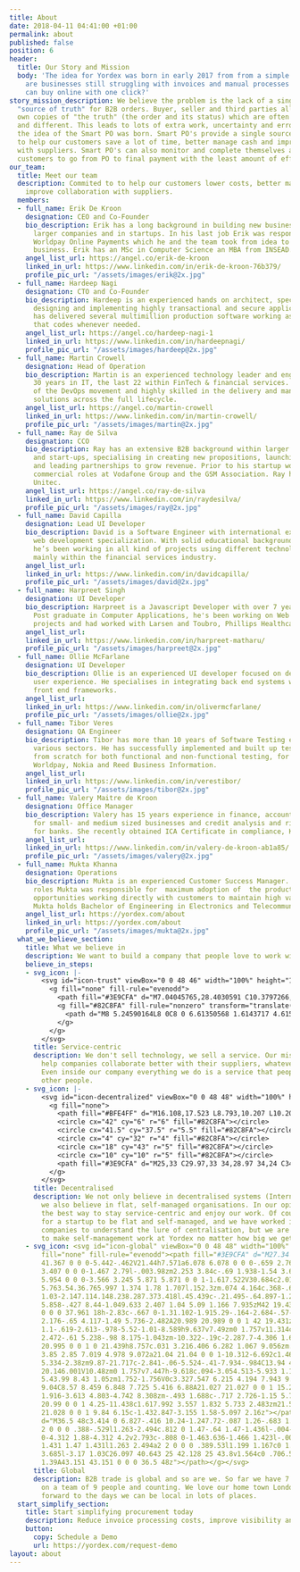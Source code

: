 ```yaml
---
title: About
date: 2018-04-11 04:41:00 +01:00
permalink: about
published: false
position: 6
header:
  title: Our Story and Mission
  body: 'The idea for Yordex was born in early 2017 from from a simple question: why
    are businesses still struggling with invoices and manual processes while consumers
    can buy online with one click?'
story_mission_description: We believe the problem is the lack of a single, trusted
  "source of truth" for B2B orders. Buyer, seller and third parties all have their
  own copies of "the truth" (the order and its status) which are often incomplete
  and different. This leads to lots of extra work, uncertainty and errors. From this
  the idea of the Smart PO was born. Smart PO's provide a single source of the truth
  to help our customers save a lot of time, better manage cash and improve collaboration
  with suppliers. Smart PO's can also monitor and complete themselves allowing our
  customers to go from PO to final payment with the least amount of effort.
our_team:
  title: Meet our team
  description: Commited to to help our customers lower costs, better manage cash and
    improve collaboration with suppliers.
  members:
  - full_name: Erik De Kroon
    designation: CEO and Co-Founder
    bio_description: Erik has a long background in building new businesses, both within
      larger companies and in startups. In his last job Erik was responsible for launching
      Worldpay Online Payments which he and the team took from idea to fast-growing
      business. Erik has an MSc in Computer Science an MBA from INSEAD.
    angel_list_url: https://angel.co/erik-de-kroon
    linked_in_url: https://www.linkedin.com/in/erik-de-kroon-76b379/
    profile_pic_url: "/assets/images/erik@2x.jpg"
  - full_name: Hardeep Nagi
    designation: CTO and Co-Founder
    bio_description: Hardeep is an experienced hands on architect, specialising in
      designing and implementing highly transactional and secure applications. Hardeep
      has delivered several multimillion production software working as an architect
      that codes whenever needed.
    angel_list_url: https://angel.co/hardeep-nagi-1
    linked_in_url: https://www.linkedin.com/in/hardeepnagi/
    profile_pic_url: "/assets/images/hardeep@2x.jpg"
  - full_name: Martin Crowell
    designation: Head of Operation
    bio_description: Martin is an experienced technology leader and engineer with
      30 years in IT, the last 22 within FinTech & financial services. He's a champion
      of the DevOps movement and highly skilled in the delivery and management of
      solutions across the full lifecycle.
    angel_list_url: https://angel.co/martin-crowell
    linked_in_url: https://www.linkedin.com/in/martin-crowell/
    profile_pic_url: "/assets/images/martin@2x.jpg"
  - full_name: Ray de Silva
    designation: CCO
    bio_description: Ray has an extensive B2B background within larger corporates
      and start-ups, specialising in creating new propositions, launching new products
      and leading partnerships to grow revenue. Prior to his startup work, Ray held
      commercial roles at Vodafone Group and the GSM Association. Ray has an NDA from
      Unitec.
    angel_list_url: https://angel.co/ray-de-silva
    linked_in_url: https://www.linkedin.com/in/raydesilva/
    profile_pic_url: "/assets/images/ray@2x.jpg"
  - full_name: David Capilla
    designation: Lead UI Developer
    bio_description: David is a Software Engineer with international experience and
      web development specialization. With solid educational background in engineering,
      he’s been working in all kind of projects using different technologies and frameworks,
      mainly within the financial services industry.
    angel_list_url: 
    linked_in_url: https://www.linkedin.com/in/davidcapilla/
    profile_pic_url: "/assets/images/david@2x.jpg"
  - full_name: Harpreet Singh
    designation: UI Developer
    bio_description: Harpreet is a Javascript Developer with over 7 years experience.
      Post graduate in Computer Applications, he's been working on Web and Mobile
      projects and had worked with Larsen and Toubro, Phillips Healthcare, HCL.
    angel_list_url: 
    linked_in_url: https://www.linkedin.com/in/harpreet-matharu/
    profile_pic_url: "/assets/images/harpreet@2x.jpg"
  - full_name: Ollie McFarlane
    designation: UI Developer
    bio_description: Ollie is an experienced UI developer focused on delivering great
      user experience. He specialises in integrating back end systems with the latest
      front end frameworks.
    angel_list_url: 
    linked_in_url: https://www.linkedin.com/in/olivermcfarlane/
    profile_pic_url: "/assets/images/ollie@2x.jpg"
  - full_name: Tibor Veres
    designation: QA Engineer
    bio_description: Tibor has more than 10 years of Software Testing experience in
      various sectors. He has successfully implemented and built up test frameworks
      from scratch for both functional and non-functional testing, for companies like
      Worldpay, Nokia and Reed Business Information.
    angel_list_url: 
    linked_in_url: https://www.linkedin.com/in/verestibor/
    profile_pic_url: "/assets/images/tibor@2x.jpg"
  - full_name: Valery Maitre de Kroon
    designation: Office Manager
    bio_description: Valery has 15 years experience in finance, accounting and HR
      for small- and medium sized businesses and credit analysis and risk management
      for banks. She recently obtained ICA Certificate in compliance, KYC and CDD
    angel_list_url: 
    linked_in_url: https://www.linkedin.com/in/valery-de-kroon-ab1a85/
    profile_pic_url: "/assets/images/valery@2x.jpg"
  - full_name: Mukta Khanna
    designation: Operations
    bio_description: Mukta is an experienced Customer Success Manager. In her previous
      roles Mukta was responsible for  maximum adoption of  the product and identify
      opportunities working directly with customers to maintain high value relationship.
      Mukta holds Bachelor of Engineering in Electronics and Telecommunications.
    angel_list_url: https://yordex.com/about
    linked_in_url: https://yordex.com/about
    profile_pic_url: "/assets/images/mukta@2x.jpg"
  what_we_believe_section:
    title: What we believe in
    description: We want to build a company that people love to work with and for.
    believe_in_steps:
    - svg_icon: |-
        <svg id="icon-trust" viewBox="0 0 48 46" width="100%" height="100%">
          <g fill="none" fill-rule="evenodd">
            <path fill="#3E9CFA" d="M7.04045765,28.4030591 C10.3797266,25.0507459 15.3482442,24.0315904 19.6990123,25.8065027 L20.6792261,26.2063846 L30.6375251,26.2063846 C32.4307232,26.2063846 33.8843975,27.6886718 33.8843975,29.5171658 C33.8843975,31.3456597 32.4307232,32.827947 30.6375251,32.827947 L24.4159985,32.827947 C23.7292101,32.827947 23.1724581,33.3956576 23.1724581,34.0959642 C23.1724581,34.7962708 23.7292101,35.3639814 24.4159985,35.3639814 L30.7193324,35.3639814 C33.8402053,35.3639814 36.3701728,32.7842162 36.3701728,29.6019145 L42.2457804,23.11576 C43.4526716,21.7834582 45.4620974,21.6233959 46.8572456,22.7484303 C46.8937136,22.7778378 46.9295084,22.808103 46.9646012,22.8392016 C48.2191259,23.9509417 48.3522726,25.8891961 47.2619926,27.1684138 L35.3875914,41.1005649 C33.9872284,42.7436009 31.9572206,43.6870868 29.822421,43.6870868 L12.8516567,43.6870868 L10.9738115,45.5685252 C10.4011353,46.1422971 9.47920603,46.144041 8.90441438,45.5724395 L0.440708787,37.1557084 C-0.139715014,36.578506 -0.147869006,35.6344243 0.422496336,35.0470429 C0.42542216,35.0440298 2.63140926,32.8293685 7.04045765,28.4030591 Z"></path>
            <g fill="#82C8FA" fill-rule="nonzero" transform="translate(16)">
              <path d="M8 5.24590164L8 0C8 0 6.61350568 1.6143717 4.61542251 2.37288134 2.54551519 3.03679108.0000895623293 3.3676021.0000895623293 3.3676021L.0000895623293 7.79661016C.0000895623293 7.79661016-.0535078376 13.0232558 2.46160047 16.2711864 5.2672537 19.5348837 8 20 8 20L8 12.1311475 5.46803035 13.5495862 5.95159352 10.5452849 3.90318703 8.41762692 6.73401516 7.97930525 8 5.24590164zM8 12.1311475L8 20C8 20 10.7327463 19.5348837 13.5383995 16.2711864 16.0535078 13.0232558 15.9999104 7.79661016 15.9999104 7.79661016L15.9999104 3.3676021C15.9999104 3.3676021 13.4544848 3.03679108 11.3845775 2.37288134 9.38649432 1.6143717 8 0 8 0L8 5.24590164 9.26598484 7.97930525 12.096813 8.41762692 10.0484065 10.5452849 10.5319697 13.5495862 8 12.1311475z"></path>
            </g>
          </g>
        </svg>
      title: Service-centric
      description: We don't sell technology, we sell a service. Our mission is to
        help companies collaborate better with their suppliers, whatever it takes.
        Even inside our company everything we do is a service that people offer to
        other people.
    - svg_icon: |-
        <svg id="icon-decentralized" viewBox="0 0 48 48" width="100%" height="100%">
          <g fill="none">
            <path fill="#BFE4FF" d="M16.108,17.523 L8.793,10.207 L10.207,8.793 L17.432,16.017 C16.947,16.477 16.502,16.981 16.108,17.523 Z M31.478,15.108 L41.293,5.293 L42.707,6.707 L32.983,16.432 C32.523,15.947 32.019,15.502 31.477,15.108 L31.478,15.108 Z M33.943,30.408 L42.111,36.708 L40.891,38.292 L32.633,31.922 C33.113,31.458 33.553,30.952 33.943,30.407 L33.943,30.408 Z M21.73,34.505 L18.955,43.3 L17.047,42.7 L19.877,33.737 C20.467,34.047 21.087,34.305 21.732,34.507 L21.73,34.505 Z M15.034,28.662 L4.37,32.928 L3.63,31.072 L14.355,26.782 C14.525,27.434 14.753,28.062 15.035,28.662 L15.034,28.662 Z"></path>
            <circle cx="42" cy="6" r="6" fill="#82C8FA"></circle>
            <circle cx="41.5" cy="37.5" r="5.5" fill="#82C8FA"></circle>
            <circle cx="4" cy="32" r="4" fill="#82C8FA"></circle>
            <circle cx="18" cy="43" r="5" fill="#82C8FA"></circle>
            <circle cx="10" cy="10" r="5" fill="#82C8FA"></circle>
            <path fill="#3E9CFA" d="M25,33 C29.97,33 34,28.97 34,24 C34,19.03 29.97,15 25,15 C20.03,15 16,19.03 16,24 C16,28.97 20.03,33 25,33 Z"></path>
          </g>
        </svg>
      title: Decentralised
      description: We not only believe in decentralised systems (Internet, Blockchain),
        we also believe in flat, self-managed organisations. In our opinion they provide
        the best way to stay service-centric and enjoy our work. Of course it is easy
        for a startup to be flat and self-managed, and we have worked in enough big
        companies to understand the lure of centralisation, but we are determined
        to make self-management work at Yordex no matter how big we get.
    - svg_icon: <svg id="icon-global" viewBox="0 0 48 48" width="100%" height="100%"><g
        fill="none" fill-rule="evenodd"><path fill="#3E9CFA" d="M27.34 29.39a41.367
        41.367 0 0 0-5.442-.462V21.44h7.571a6.078 6.078 0 0 0-.659 2.761v1.42a3.407
        3.407 0 0 0-1.467 2.79l-.003.98zm2.253 3.84c-.69 1.938-1.54 3.631-2.512 5.003a5.954
        5.954 0 0 0-3.566 3.245 5.871 5.871 0 0 1-1.617.522V30.684c2.014.042 3.949.23
        5.763.54.36.765.997 1.374 1.78 1.707l.152.3zm.074 4.164c.368-.673.712-1.39
        1.03-2.147.114.148.238.287.373.418l.45.439c-.21.495-.64.897-1.202 1.08l-.651.21zm1.837-18.272c-.248.17-.483.358-.703.561h-8.903v-7.447c3.003-.06
        5.858-.427 8.44-1.049.633 2.407 1.04 5.09 1.166 7.935zM42 19.43A6.374 6.374
        0 0 0 37.961 18h-2.83c-.667 0-1.31.102-1.915.29-.164-2.684-.57-5.233-1.181-7.56
        2.176-.65 4.117-1.49 5.736-2.482A20.989 20.989 0 0 1 42 19.431zm-21.854 9.497c-3.077.063-5.996.449-8.627
        1.1-.619-2.613-.978-5.52-1.01-8.589h9.637v7.49zm0 1.757v11.314c-3.483-.579-6.484-4.556-8.175-10.271
        2.472-.61 5.238-.98 8.175-1.043zm-10.322-.19c-2.287.7-4.306 1.612-5.958 2.69A20.995
        20.995 0 0 1 0 21.439h8.757c.031 3.216.406 6.282 1.067 9.056zm.452 1.701c1.134
        3.85 2.85 7.019 4.978 9.072a21.04 21.04 0 0 1-10.312-6.692c1.464-.934 3.271-1.744
        5.334-2.38zm9.87-21.717c-2.841-.06-5.524-.41-7.934-.984C13.94 4.198 16.823.553
        20.146.001V10.48zm0 1.757v7.447h-9.618c.094-3.054.513-5.933 1.188-8.498 2.58.622
        5.43.99 8.43 1.05zm1.752-1.756V0c3.327.547 6.215 4.194 7.943 9.497-2.413.574-5.098.924-7.943.983zM10.512
        9.04C8.57 8.459 6.848 7.725 5.416 6.88A21.027 21.027 0 0 1 15.254.731c-1.986
        1.916-3.613 4.803-4.742 8.308zm-.493 1.688c-.717 2.726-1.15 5.759-1.245 8.955H.036a20.99
        20.99 0 0 1 4.25-11.438c1.617.992 3.557 1.832 5.733 2.483zm21.523-1.686c-1.13-3.505-2.757-6.394-4.743-8.31a21.028
        21.028 0 0 1 9.84 6.15c-1.432.847-3.155 1.58-5.097 2.16z"></path><path fill="#82C8FA"
        d="M36.5 48c3.414 0 6.827-.416 10.24-1.247.72-.087 1.26-.683 1.26-1.389V43.8c0-1.672-1.099-3.157-2.727-3.685l-3.17-1.03c-1.63-.528-2.728-2.013-2.728-3.685l1.2-1.168a2
        2 0 0 0 .388-.529l1.263-2.494c.812 0 1.47-.64 1.47-1.436l-.004-1.357c-.003-.787-.658-1.423-1.466-1.423V24.2c0-2.32-1.93-4.2-4.312-4.2h-2.828c-2.381
        0-4.312 1.88-4.312 4.2v2.793c-.808 0-1.463.636-1.466 1.423l-.004 1.362c0 .79.658
        1.431 1.47 1.431l1.263 2.494a2 2 0 0 0 .389.53l1.199 1.167c0 1.672-1.099 3.157-2.727
        3.685l-3.17 1.03C26.097 40.643 25 42.128 25 43.8v1.564c0 .706.54 1.302 1.26
        1.39A43.151 43.151 0 0 0 36.5 48z"></path></g></svg>
      title: Global
      description: B2B trade is global and so are we. So far we have 7 nationalities
        on a team of 9 people and counting. We love our home town London, but we look
        forward to the days we can be local in lots of places.
  start_simplify_section:
    title: Start simplifying procurement today
    description: Reduce invoice processing costs, improve visibility and working capital.
    button:
      copy: Schedule a Demo
      url: https://yordex.com/request-demo
layout: about
---
```


